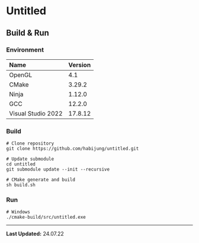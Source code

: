 # Untitled

## Build & Run

### Environment

| Name               | Version |
|:-------------------|:--------|
| OpenGL             | 4.1     |
| CMake              | 3.29.2  |
| Ninja              | 1.12.0  |
| GCC                | 12.2.0  |
| Visual Studio 2022 | 17.8.12 |

### Build

```shell
# Clone repository
git clone https://github.com/habijung/untitled.git

# Update submodule
cd untitled
git submodule update --init --recursive

# CMake generate and build
sh build.sh
```

### Run

```shell
# Windows
./cmake-build/src/untitled.exe
```

---
**Last Updated:** 24.07.22

